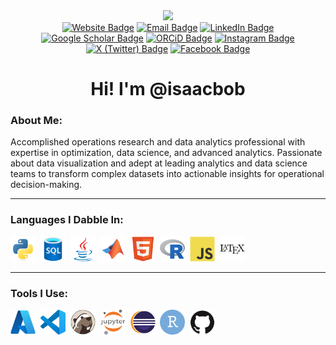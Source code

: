 <div align = 'center'>
	<img src = 'https://isaac.tetzloff.me/images/isaac-color.svg' width = '200'>
</div>

<div align = 'center'>
	<a href = 'https://www.isaacbob.com'><img src = 'https://img.shields.io/badge/Website-7D7D7D?style=for-the-badge&logoColor=white' alt = 'Website Badge'></a>
	<a href = 'mailto:isaacbob@gmail.com'><img src = 'https://img.shields.io/badge/Email-EA4335?style=for-the-badge&logo=gmail&logoColor=white' alt = 'Email Badge'></a>
	<a href = 'https://linkedin.com/in/isaacbob'><img src = 'https://img.shields.io/badge/LinkedIn-0A66C2?style=for-the-badge&logo=linkedin&logoColor=white' alt = 'LinkedIn Badge'></a>
	<a href = 'https://scholar.google.com/citations?user=hDUWj0YAAAAJ&hl=en'><img src = 'https://img.shields.io/badge/Google_Scholar-4285F4?style=for-the-badge&logo=googlescholar&logoColor=white' alt = 'Google Scholar Badge'></a>
	<a href = 'https://orcid.org/0000-0002-5118-9064'><img src = 'https://img.shields.io/badge/ORCiD-A6CE39?style=for-the-badge&logo=orcid&logoColor=white' alt = 'ORCiD Badge'></a>
	<a href = 'https://instagram.com/isaacbob'><img src = 'https://img.shields.io/badge/Instagram-FF0069?style=for-the-badge&logo=instagram&logoColor=white' alt = 'Instagram Badge'></a>
	<a href = 'https://x.com/isaacbob'><img src = 'https://img.shields.io/badge/X_(Twitter)-000000?style=for-the-badge&logo=x&logoColor=white' alt = 'X (Twitter) Badge'></a>
	<a href = 'https://facebook.com/isaacbob'><img src = 'https://img.shields.io/badge/Facebook-1877F2?style=for-the-badge&logo=facebook&logoColor=white' alt = 'Facebook Badge'></a>
</div>

# <div align='center'>Hi! I'm @isaacbob</div>

### About Me:

Accomplished operations research and data analytics professional with expertise in optimization, data science, and advanced analytics. Passionate about data visualization and adept at leading analytics and data science teams to transform complex datasets into actionable insights for operational decision-making.

---

### Languages I Dabble In:

<div>
	<picture><img src = 'https://github.com/devicons/devicon/blob/master/icons/python/python-original.svg' title = 'Python' alt = 'Python' width = '40' height = '40'/></picture>&nbsp;
	<picture><img src = 'https://github.com/devicons/devicon/blob/master/icons/azuresqldatabase/azuresqldatabase-original.svg' title = 'Azure SQL' alt = 'Azure SQL' width = '40' height = '40'/></picture>&nbsp;
	<picture><img src = 'https://github.com/devicons/devicon/blob/master/icons/java/java-original.svg' title = 'Java' alt = 'Java' width = '40' height = '40'/></picture>&nbsp;
	<picture><img src = 'https://github.com/devicons/devicon/blob/master/icons/matlab/matlab-original.svg' title = 'MATLAB' alt = 'MATLAB' width = '40' height = '40'/></picture>&nbsp;
	<picture><img src = 'https://github.com/devicons/devicon/blob/master/icons/html5/html5-original.svg' title = 'HTML5' alt = 'HTML5' width = '40' height = '40'/></picture>&nbsp;
	<picture><img src = 'https://github.com/devicons/devicon/blob/master/icons/r/r-original.svg' title = 'R' alt = 'R' width = '40' height = '40'/></picture>&nbsp;
	<picture><img src = 'https://github.com/devicons/devicon/blob/master/icons/javascript/javascript-original.svg' title = 'JavaScript' alt = 'JavaScript' width = '40' height = '40'/></picture>&nbsp;
	<picture><img src = 'https://github.com/devicons/devicon/blob/master/icons/latex/latex-original.svg' title = 'LaTeX' alt = 'LaTeX' width = '40' height = '40'/></picture>&nbsp;
</div>

---

### Tools I Use:

<div>
	<picture><img src = 'https://github.com/devicons/devicon/blob/master/icons/azure/azure-original.svg' title = 'Azure' alt = 'Azure' width = '40' height = '40'/></picture>&nbsp;
	<picture><img src = 'https://github.com/devicons/devicon/blob/master/icons/vscode/vscode-original.svg' title = 'VSCode' alt = 'VSCode' width = '40' height = '40'/></picture>&nbsp;
	<picture><img src = 'https://github.com/devicons/devicon/blob/master/icons/dbeaver/dbeaver-original.svg' title = 'DBeaver' alt = 'DBeaver' width = '40' height = '40'/></picture>&nbsp;
	<picture><img src = 'https://github.com/devicons/devicon/blob/master/icons/jupyter/jupyter-original-wordmark.svg' title = 'Jupyter' alt = 'Jupyter' width = '40' height = '40'/></picture>&nbsp;
	<picture><img src = 'https://github.com/devicons/devicon/blob/master/icons/eclipse/eclipse-original.svg' title = 'Eclipse' alt = 'Eclipse' width = '40' height = '40'/></picture>&nbsp;
	<picture><img src = 'https://github.com/devicons/devicon/blob/master/icons/rstudio/rstudio-original.svg' title = 'RStudio' alt = 'RStudio' width = '40' height = '40'/></picture>&nbsp;
	<picture><img src = 'https://github.com/devicons/devicon/blob/master/icons/github/github-original.svg' title = 'GitHub' alt = 'GitHub' width = '40' height = '40'/></picture>&nbsp;
</div>


<!--
**isaacbob/isaacbob** is a ✨ _special_ ✨ repository because its `README.md` (this file) appears on your GitHub profile.

Here are some ideas to get you started:

- 🔭 I’m currently working on ...
- 🌱 I’m currently learning ...
- 👯 I’m looking to collaborate on ...
- 🤔 I’m looking for help with ...
- 💬 Ask me about ...
- 📫 How to reach me: ...
- 😄 Pronouns: ...
- ⚡ Fun fact: ...
-->
